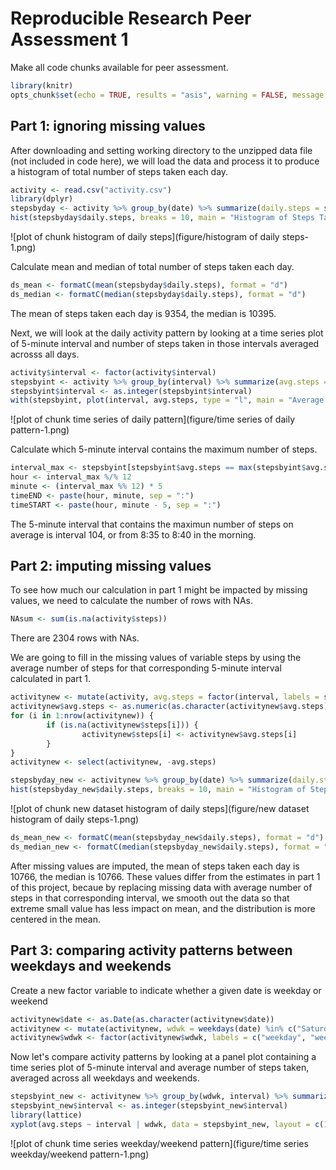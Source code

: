 Reproducible Research Peer Assessment 1
=======================================

Make all code chunks available for peer assessment.


```r
library(knitr)
opts_chunk$set(echo = TRUE, results = "asis", warning = FALSE, message = FALSE)
```

## Part 1: ignoring missing values 

After downloading and setting working directory to the unzipped data file (not included in code here), we will load the data and process it to produce a histogram of total number of steps taken each day.


```r
activity <- read.csv("activity.csv")
library(dplyr)
stepsbyday <- activity %>% group_by(date) %>% summarize(daily.steps = sum(steps, na.rm = TRUE))
hist(stepsbyday$daily.steps, breaks = 10, main = "Histogram of Steps Taken Each Day", xlab = "daily steps")
```

![plot of chunk histogram of daily steps](figure/histogram of daily steps-1.png) 

Calculate mean and median of total number of steps taken each day.


```r
ds_mean <- formatC(mean(stepsbyday$daily.steps), format = "d")
ds_median <- formatC(median(stepsbyday$daily.steps), format = "d")
```

The mean of steps taken each day is 9354, the median is 10395.

Next, we will look at the daily activity pattern by looking at a time series plot of 5-minute interval and number of steps taken in those intervals averaged acrosss all days.


```r
activity$interval <- factor(activity$interval)
stepsbyint <- activity %>% group_by(interval) %>% summarize(avg.steps = mean(steps, na.rm = TRUE)) 
stepsbyint$interval <- as.integer(stepsbyint$interval)
with(stepsbyint, plot(interval, avg.steps, type = "l", main = "Average Steps Taken throughout Intervals of the Day", xlab = "5-minute interval", ylab = "average number of steps"))
```

![plot of chunk time series of daily pattern](figure/time series of daily pattern-1.png) 

Calculate which 5-minute interval contains the maximum number of steps.


```r
interval_max <- stepsbyint[stepsbyint$avg.steps == max(stepsbyint$avg.steps), ][[1]]
hour <- interval_max %/% 12
minute <- (interval_max %% 12) * 5
timeEND <- paste(hour, minute, sep = ":")
timeSTART <- paste(hour, minute - 5, sep = ":")
```

The 5-minute interval that contains the maximun number of steps on average is interval 104, or from 8:35 to 8:40 in the morning.

## Part 2: imputing missing values

To see how much our calculation in part 1 might be impacted by missing values, we need to calculate the number of rows with NAs.


```r
NAsum <- sum(is.na(activity$steps))
```

There are 2304 rows with NAs.

We are going to fill in the missing values of variable steps by using the average number of steps for that corresponding 5-minute interval calculated in part 1.


```r
activitynew <- mutate(activity, avg.steps = factor(interval, labels = stepsbyint$avg.steps))
activitynew$avg.steps <- as.numeric(as.character(activitynew$avg.steps))
for (i in 1:nrow(activitynew)) {
        if (is.na(activitynew$steps[i])) {
                activitynew$steps[i] <- activitynew$avg.steps[i]
        }
}
activitynew <- select(activitynew, -avg.steps)
```


```r
stepsbyday_new <- activitynew %>% group_by(date) %>% summarize(daily.steps = sum(steps))
hist(stepsbyday_new$daily.steps, breaks = 10, main = "Histogram of Steps Taken Each Day (after NAs being imputed)", xlab = "daily steps")
```

![plot of chunk new dataset histogram of daily steps](figure/new dataset histogram of daily steps-1.png) 


```r
ds_mean_new <- formatC(mean(stepsbyday_new$daily.steps), format = "d")
ds_median_new <- formatC(median(stepsbyday_new$daily.steps), format = "d")
```

After missing values are imputed, the mean of steps taken each day is 10766, the median is 10766. These values differ from the estimates in part 1 of this project, becaue by replacing missing data with average number of steps in that corresponding interval, we smooth out the data so that extreme small value has less impact on mean, and the distribution is more centered in the mean.

## Part 3: comparing activity patterns between weekdays and weekends

Create a new factor variable to indicate whether a given date is weekday or weekend


```r
activitynew$date <- as.Date(as.character(activitynew$date))
activitynew <- mutate(activitynew, wdwk = weekdays(date) %in% c("Saturday", "Sunday"))
activitynew$wdwk <- factor(activitynew$wdwk, labels = c("weekday", "weekend"))
```

Now let's compare activity patterns by looking at a panel plot containing a time series plot of 5-minute interval and average number of steps taken, averaged across all weekdays and weekends. 


```r
stepsbyint_new <- activitynew %>% group_by(wdwk, interval) %>% summarize(avg.steps = mean(steps)) 
stepsbyint_new$interval <- as.integer(stepsbyint_new$interval)
library(lattice)
xyplot(avg.steps ~ interval | wdwk, data = stepsbyint_new, layout = c(1, 2), type = "l", ylab = "average number of steps")
```

![plot of chunk time series weekday/weekend pattern](figure/time series weekday/weekend pattern-1.png) 

